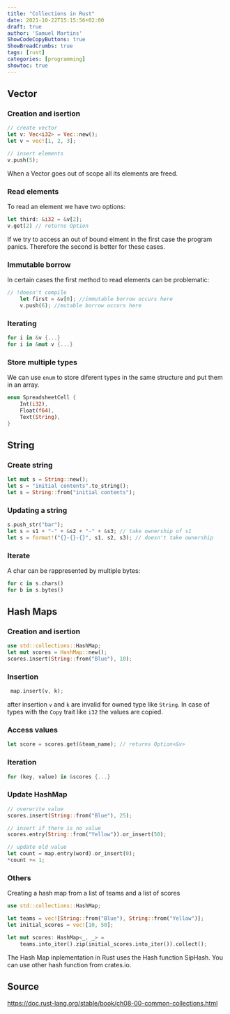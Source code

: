 ```yaml
---
title: "Collections in Rust"
date: 2021-10-22T15:15:56+02:00
draft: true
author: 'Samuel Martins'
ShowCodeCopyButtons: true
ShowBreadCrumbs: true
tags: [rust]
categories: [programming]
showtoc: true
---
```



## Vector

### Creation and isertion
```rust
// create vector
let v: Vec<i32> = Vec::new();
let v = vec![1, 2, 3];

// insert elements
v.push(5);
```
When a Vector goes out of scope all its elements are freed.

### Read elements

To read an element we have two options:
```rust
let third: &i32 = &v[2];
v.get(2) // returns Option 
```
If we try to access an out of bound elment in the first case the program panics. Therefore the second is better for these cases.

### Immutable borrow
In certain cases the first method to read elements can be problematic:
```rust
// !doesn't compile
    let first = &v[0]; //immutable borrow occurs here
    v.push(6); //mutable borrow occurs here
```

### Iterating

```rust
for i in &v {...}
for i in &mut v {...}
```

### Store multiple types
We can use `enum` to store diferent types in the same structure and put them in an array.
```rust
enum SpreadsheetCell {
    Int(i32),
    Float(f64),
    Text(String),
}
```

## String

### Create string
```rust
let mut s = String::new();
let s = "initial contents".to_string();
let s = String::from("initial contents");
```

### Updating a string
```rust
s.push_str("bar");
let s = s1 + "-" + &s2 + "-" + &s3; // take ownership of s1
let s = format!("{}-{}-{}", s1, s2, s3); // doesn't take ownership
```

### Iterate
A char can be rappresented by multiple bytes:
```rust
for c in s.chars()
for b in s.bytes()
```

## Hash Maps

### Creation and isertion
```rust
use std::collections::HashMap;
let mut scores = HashMap::new();
scores.insert(String::from("Blue"), 10);
```

### Insertion
```rust
 map.insert(v, k);
```
after insertion `v` and `k` are invalid for owned type like `String`. In case of types with the `Copy` trait like `i32` the values are copied.


### Access values
```rust
let score = scores.get(&team_name); // returns Option<&v>
```

### Iteration
```rust
for (key, value) in &scores {...}
```

### Update HashMap
```rust
// overwrite value
scores.insert(String::from("Blue"), 25);

// insert if there is no value
scores.entry(String::from("Yellow")).or_insert(50);

// update old value
let count = map.entry(word).or_insert(0);
*count += 1;
```
### Others

Creating a hash map from a list of teams and a list of scores
```rust
use std::collections::HashMap;

let teams = vec![String::from("Blue"), String::from("Yellow")];
let initial_scores = vec![10, 50];

let mut scores: HashMap<_, _> =
    teams.into_iter().zip(initial_scores.into_iter()).collect();
```

The Hash Map inplementation in Rust uses the Hash function SipHash. You can use other hash function from crates.io.

Source
----

https://doc.rust-lang.org/stable/book/ch08-00-common-collections.html